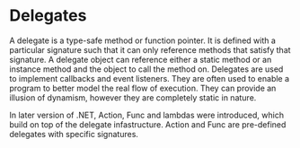 # Delegates

A delegate is a type-safe method or function pointer. It is defined with a particular signature such that it can only reference methods that satisfy that signature. A delegate object can  reference either a static method or an instance method and the object to call the method on.  Delegates are used to implement callbacks and event listeners. They are often used to enable a program to better model the real flow of execution. They can provide an illusion of dynamism, however they are completely static in nature.

In later version of .NET, Action, Func and lambdas were introduced, which build on top of the delegate infastructure. Action and Func are pre-defined delegates with specific signatures.
